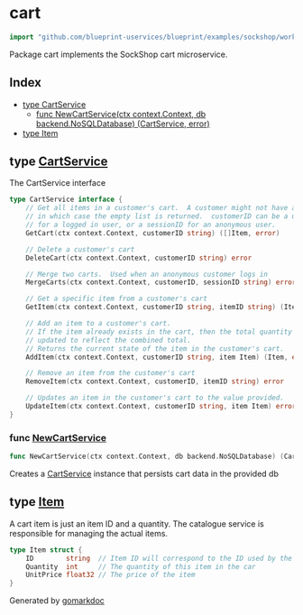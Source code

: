 <!-- Code generated by gomarkdoc. DO NOT EDIT -->

# cart

```go
import "github.com/blueprint-uservices/blueprint/examples/sockshop/workflow/cart"
```

Package cart implements the SockShop cart microservice.

## Index

- [type CartService](<#CartService>)
  - [func NewCartService\(ctx context.Context, db backend.NoSQLDatabase\) \(CartService, error\)](<#NewCartService>)
- [type Item](<#Item>)


<a name="CartService"></a>
## type [CartService](<https://github.com/blueprint-uservices/blueprint/blob/main/examples/sockshop/workflow/cart/cartservice.go#L13-L39>)

The CartService interface

```go
type CartService interface {
    // Get all items in a customer's cart.  A customer might not have a cart,
    // in which case the empty list is returned.  customerID can be a userID
    // for a logged in user, or a sessionID for an anonymous user.
    GetCart(ctx context.Context, customerID string) ([]Item, error)

    // Delete a customer's cart
    DeleteCart(ctx context.Context, customerID string) error

    // Merge two carts.  Used when an anonymous customer logs in
    MergeCarts(ctx context.Context, customerID, sessionID string) error

    // Get a specific item from a customer's cart
    GetItem(ctx context.Context, customerID string, itemID string) (Item, error)

    // Add an item to a customer's cart.
    // If the item already exists in the cart, then the total quantity is
    // updated to reflect the combined total.
    // Returns the current state of the item in the customer's cart.
    AddItem(ctx context.Context, customerID string, item Item) (Item, error)

    // Remove an item from the customer's cart
    RemoveItem(ctx context.Context, customerID, itemID string) error

    // Updates an item in the customer's cart to the value provided.
    UpdateItem(ctx context.Context, customerID string, item Item) error
}
```

<a name="NewCartService"></a>
### func [NewCartService](<https://github.com/blueprint-uservices/blueprint/blob/main/examples/sockshop/workflow/cart/cartservice.go#L62>)

```go
func NewCartService(ctx context.Context, db backend.NoSQLDatabase) (CartService, error)
```

Creates a [CartService](<#CartService>) instance that persists cart data in the provided db

<a name="Item"></a>
## type [Item](<https://github.com/blueprint-uservices/blueprint/blob/main/examples/sockshop/workflow/cart/cartservice.go#L49-L53>)

A cart item is just an item ID and a quantity. The catalogue service is responsible for managing the actual items.

```go
type Item struct {
    ID        string  // Item ID will correspond to the ID used by the catalogue service
    Quantity  int     // The quantity of this item in the car
    UnitPrice float32 // The price of the item
}
```

Generated by [gomarkdoc](<https://github.com/princjef/gomarkdoc>)
